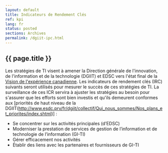 ```yaml
---
layout: default
title: Indicateurs de Rendement Clés
ref: kpi
lang: fr
status: posted
sections: Archives
permalink: /dgiit-ipc.html
---
```


## {{ page.title }}

Les stratégies de TI visent à amener la Direction générale de l'innovation, de l'information et de la technologie (DGIIT) et EDSC vers l'état final de la [Vision de l'expérience canadienne](./mandat.html). Les indicateurs de rendement clés (IRC) suivants seront utilisés pour mesurer le succès de ces stratégies de TI. La surveillance de ces ICR servira à ajuster les stratégies au besoin pour s'assurer que les efforts sont bien investis et qu'ils demeurent conformes aux [priorités de haut niveau de la DGIIT(http://www.esdc.prv/fr/dgiit/collectif/Qui_nous_sommes/Nos_plans_et_priorites/index.shtml)] :

- Se concentrer sur les activités principales (d’EDSC)
- Moderniser la prestation de services de gestion de l’information et de technologie de l’information (GI-TI)
- Gérer efficacement nos activités
- Établir des liens avec les partenaires et fournisseurs de GI­-TI
